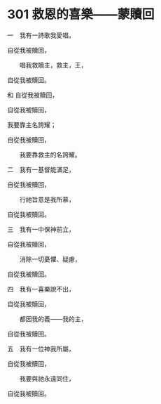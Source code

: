 # 301 救恩的喜樂——蒙贖回

一　我有一詩歌我愛唱，

自從我被贖回，

　　唱我救贖主，救主，王，

自從我被贖回。

和 自從我被贖回，

自從我被贖回，

我要靠主名誇耀；

自從我被贖回，

　　我要靠救主的名誇耀。

二　我有一基督能滿足，

自從我被贖回，

　　行祂旨意是我所慕，

自從我被贖回。

三　我有一中保神前立，

自從我被贖回，

　　消除一切憂懼、疑慮，

自從我被贖回。

四　我有一喜樂說不出，

自從我被贖回，

　　都因我的義——我的主，

自從我被贖回。

五　我有一位神我所屬，

自從我被贖回，

　　我要與祂永遠同住，

自從我被贖回。

